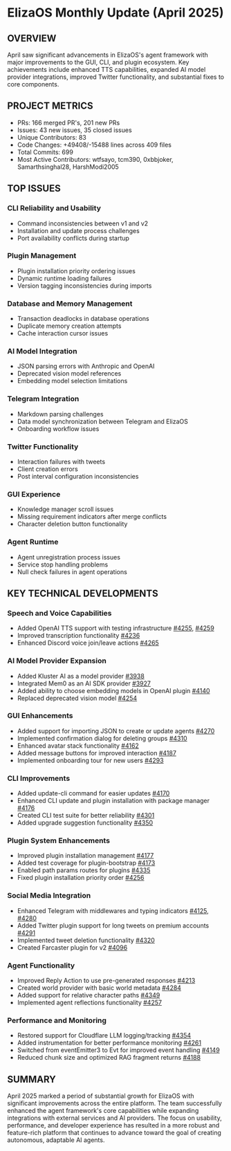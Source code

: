 # ElizaOS Monthly Update (April 2025)

## OVERVIEW
April saw significant advancements in ElizaOS's agent framework with major improvements to the GUI, CLI, and plugin ecosystem. Key achievements include enhanced TTS capabilities, expanded AI model provider integrations, improved Twitter functionality, and substantial fixes to core components.

## PROJECT METRICS
- PRs: 166 merged PR's, 201 new PRs
- Issues: 43 new issues, 35 closed issues
- Unique Contributors: 83
- Code Changes: +49408/-15488 lines across 409 files
- Total Commits: 699
- Most Active Contributors: wtfsayo, tcm390, 0xbbjoker, Samarthsinghal28, HarshModi2005

## TOP ISSUES

### CLI Reliability and Usability
- Command inconsistencies between v1 and v2
- Installation and update process challenges
- Port availability conflicts during startup

### Plugin Management
- Plugin installation priority ordering issues
- Dynamic runtime loading failures
- Version tagging inconsistencies during imports

### Database and Memory Management
- Transaction deadlocks in database operations
- Duplicate memory creation attempts
- Cache interaction cursor issues

### AI Model Integration
- JSON parsing errors with Anthropic and OpenAI
- Deprecated vision model references
- Embedding model selection limitations

### Telegram Integration
- Markdown parsing challenges
- Data model synchronization between Telegram and ElizaOS
- Onboarding workflow issues

### Twitter Functionality
- Interaction failures with tweets
- Client creation errors
- Post interval configuration inconsistencies

### GUI Experience
- Knowledge manager scroll issues
- Missing requirement indicators after merge conflicts
- Character deletion button functionality

### Agent Runtime
- Agent unregistration process issues
- Service stop handling problems
- Null check failures in agent operations

## KEY TECHNICAL DEVELOPMENTS

### Speech and Voice Capabilities
- Added OpenAI TTS support with testing infrastructure [#4255](https://github.com/elizaos/eliza/pull/4255), [#4259](https://github.com/elizaos/eliza/pull/4259)
- Improved transcription functionality [#4236](https://github.com/elizaos/eliza/pull/4236)
- Enhanced Discord voice join/leave actions [#4265](https://github.com/elizaos/eliza/pull/4265)

### AI Model Provider Expansion
- Added Kluster AI as a model provider [#3938](https://github.com/elizaos/eliza/pull/3938)
- Integrated Mem0 as an AI SDK provider [#3927](https://github.com/elizaos/eliza/pull/3927)
- Added ability to choose embedding models in OpenAI plugin [#4140](https://github.com/elizaos/eliza/pull/4140)
- Replaced deprecated vision model [#4254](https://github.com/elizaos/eliza/pull/4254)

### GUI Enhancements
- Added support for importing JSON to create or update agents [#4270](https://github.com/elizaos/eliza/pull/4270)
- Implemented confirmation dialog for deleting groups [#4310](https://github.com/elizaos/eliza/pull/4310)
- Enhanced avatar stack functionality [#4162](https://github.com/elizaos/eliza/pull/4162)
- Added message buttons for improved interaction [#4187](https://github.com/elizaos/eliza/pull/4187)
- Implemented onboarding tour for new users [#4293](https://github.com/elizaos/eliza/pull/4293)

### CLI Improvements
- Added update-cli command for easier updates [#4170](https://github.com/elizaos/eliza/pull/4170)
- Enhanced CLI update and plugin installation with package manager [#4176](https://github.com/elizaos/eliza/pull/4176)
- Created CLI test suite for better reliability [#4301](https://github.com/elizaos/eliza/pull/4301)
- Added upgrade suggestion functionality [#4350](https://github.com/elizaos/eliza/pull/4350)

### Plugin System Enhancements
- Improved plugin installation management [#4177](https://github.com/elizaos/eliza/pull/4177)
- Added test coverage for plugin-bootstrap [#4173](https://github.com/elizaos/eliza/pull/4173)
- Enabled path params routes for plugins [#4335](https://github.com/elizaos/eliza/pull/4335)
- Fixed plugin installation priority order [#4256](https://github.com/elizaos/eliza/pull/4256)

### Social Media Integration
- Enhanced Telegram with middlewares and typing indicators [#4125](https://github.com/elizaos/eliza/pull/4125), [#4280](https://github.com/elizaos/eliza/pull/4280)
- Added Twitter plugin support for long tweets on premium accounts [#4291](https://github.com/elizaos/eliza/pull/4291)
- Implemented tweet deletion functionality [#4320](https://github.com/elizaos/eliza/pull/4320)
- Created Farcaster plugin for v2 [#4096](https://github.com/elizaos/eliza/pull/4096)

### Agent Functionality
- Improved Reply Action to use pre-generated responses [#4213](https://github.com/elizaos/eliza/pull/4213)
- Created world provider with basic world metadata [#4284](https://github.com/elizaos/eliza/pull/4284)
- Added support for relative character paths [#4349](https://github.com/elizaos/eliza/pull/4349)
- Implemented agent reflections functionality [#4257](https://github.com/elizaos/eliza/pull/4257)

### Performance and Monitoring
- Restored support for Cloudflare LLM logging/tracking [#4354](https://github.com/elizaos/eliza/pull/4354)
- Added instrumentation for better performance monitoring [#4261](https://github.com/elizaos/eliza/pull/4261)
- Switched from eventEmitter3 to Evt for improved event handling [#4149](https://github.com/elizaos/eliza/pull/4149)
- Reduced chunk size and optimized RAG fragment returns [#4188](https://github.com/elizaos/eliza/pull/4188)

## SUMMARY
April 2025 marked a period of substantial growth for ElizaOS with significant improvements across the entire platform. The team successfully enhanced the agent framework's core capabilities while expanding integrations with external services and AI providers. The focus on usability, performance, and developer experience has resulted in a more robust and feature-rich platform that continues to advance toward the goal of creating autonomous, adaptable AI agents.
